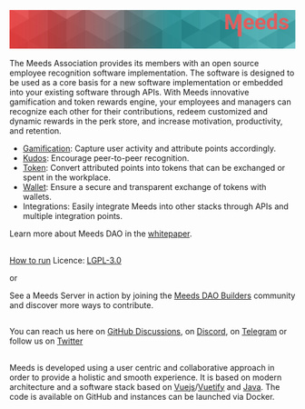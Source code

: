 ![Meeds banner](https://github.com/Meeds-io/.github/raw/main/profile/meeds-banner-logo.png)

The Meeds Association provides its members with an open source employee recognition software implementation.
The software is designed to be used as a core basis for a new software implementation or embedded into your existing software through APIs. With Meeds innovative gamification and token rewards engine, your employees and managers can recognize each other for their contributions, redeem customized and dynamic rewards in the perk store, and increase motivation, productivity, and retention.
- [Gamification](https://github.com/Meeds-io/gamification): Capture user activity and attribute points accordingly.
- [Kudos](https://github.com/Meeds-io/kudos): Encourage peer-to-peer recognition.
- [Token](https://github.com/Meeds-io/ert-contract): Convert attributed points into tokens that can be exchanged or spent in the workplace.
- [Wallet](https://github.com/Meeds-io/wallet): Ensure a secure and transparent exchange of tokens with wallets.
- Integrations: Easily integrate Meeds into other stacks through APIs and multiple integration points.

Learn more about Meeds DAO in the [whitepaper](https://github.com/Meeds-io/whitepaper).

## 
[How to run](https://github.com/Meeds-io/meeds-docker#readme)
Licence: [LGPL-3.0](https://github.com/exoplatform/.github/blob/main/LICENSE)

or

See a Meeds Server in action by joining the [Meeds DAO Builders](https://meeds.io/builders) community and discover more ways to contribute.

##
You can reach us here on [GitHub Discussions](https://github.com/Meeds-io/meeds/discussions), on [Discord](https://discord.gg/7d9Byf4Fz6), on [Telegram](https://t.me/meedsdao) or follow us on [Twitter](https://mobile.twitter.com/iomeeds)

## 
Meeds is developed using a user centric and collaborative approach in order to provide a holistic and smooth experience. It is based on modern architecture and a software stack based on [Vuejs](https://github.com/vuejs)/[Vuetify](https://github.com/vuetifyjs) and [Java](https://github.com/openjdk/). The code is available on GitHub and instances can be launched via Docker.




<!--

**Here are some ideas to get you started:**

🙋‍♀️ A short introduction - what is your organization all about?
🌈 Contribution guidelines - how can the community get involved?
👩‍💻 Useful resources - where can the community find your docs? Is there anything else the community should know?
🍿 Fun facts - what does your team eat for breakfast?
🧙 Remember, you can do mighty things with the power of [Markdown](https://guides.github.com/features/mastering-markdown/)
-->
